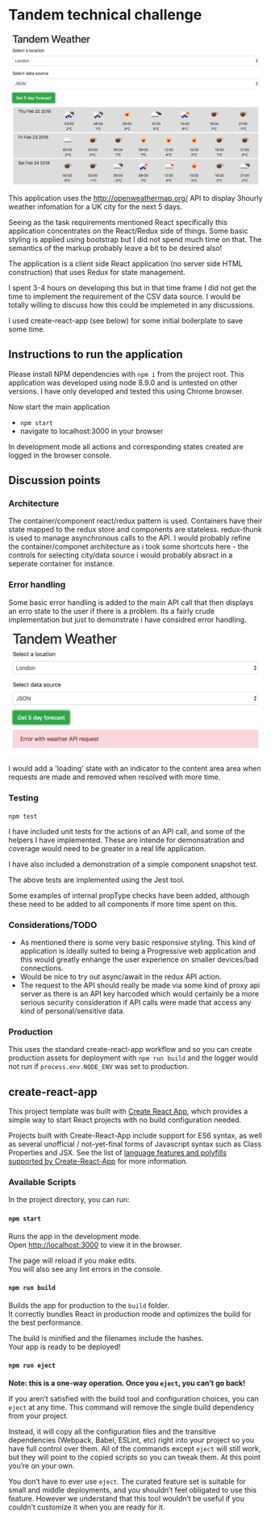 # Tandem technical challenge

![home page](https://raw.githubusercontent.com/alexbowen/tandem-weather/master/application.png)

This application uses the http://openweathermap.org/ API to display 3hourly weather infomation for a UK city for the next 5 days.

Seeing as the task requirements mentioned React specifically this application concentrates on the React/Redux side of things. Some basic styling is applied using bootstrap but I did not spend much time on that. The semantics of the markup probably leave a bit to be desired also!

The application is a client side React application (no server side HTML construction) that uses Redux for state management.

I spent 3-4 hours on developing this but in that time frame I did not get the time to implement the requirement of the CSV data source. I would be totally willing to discuss how this could be implemeted in any discussions.

I used create-react-app (see below) for some initial boilerplate to save some time.

## Instructions to run the application

Please install NPM dependencies with `npm i` from the project root. This application was developed using node 8.9.0 and is untested on other versions. I have only developed and tested this using Chrome browser.

Now start the main application

- `npm start`
- navigate to localhost:3000 in your browser

In development mode all actions and corresponding states created are logged in the browser console.

## Discussion points

### Architecture

The container/component react/redux pattern is used. Containers have their state mapped to the redux store and components are stateless. redux-thunk is used to manage asynchronous calls to the API. I would probably refine the container/componet architecture as i took some shortcuts here - the controls for selecting city/data source i would probably absract in a seperate container for instance.

### Error handling

Some basic error handling is added to the main API call that then displays an erro state to the user if there is a problem. Its a fairly crude implementation but just to demonstrate i have considred error handling.

![home page](https://raw.githubusercontent.com/alexbowen/tandem-weather/master/error-state.png)

I would add a 'loading' state with an indicator to the content area area when requests are made and removed when resolved with more time.

### Testing

`npm test`

I have included unit tests for the actions of an API call, and some of the helpers I have implemented. These are intende for demonsatration and coverage would need to be greater in a real life application.

I have also included a demonstration of a simple component snapshot test.

The above tests are implemented using the Jest tool. 

Some examples of internal propType checks have been added, although these need to be added to all components if more time spent on this.

### Considerations/TODO

- As mentioned there is some very basic responsive styling. This kind of application is ideally suited to being a Progressive web application and this would greatly enhange the user experience on smaller devices/bad connections.
- Would be nice to try out async/await in the redux API action.
- The request to the API should really be made via some kind of proxy api server as there is an API key harcoded which would certainly be a more serious security consideration if API calls were made that access any kind of personal/sensitive data.

### Production

This uses the standard create-react-app workflow and so you can create production assets for deployment with `npm run build` and the logger would not run if `process.env.NODE_ENV` was set to production.

## create-react-app

This project template was built with [Create React App](https://github.com/facebookincubator/create-react-app), which provides a simple way to start React projects with no build configuration needed.

Projects built with Create-React-App include support for ES6 syntax, as well as several unofficial / not-yet-final forms of Javascript syntax such as Class Properties and JSX.  See the list of [language features and polyfills supported by Create-React-App](https://github.com/facebookincubator/create-react-app/blob/master/packages/react-scripts/template/README.md#supported-language-features-and-polyfills) for more information.

### Available Scripts

In the project directory, you can run:

#### `npm start`

Runs the app in the development mode.<br>
Open [http://localhost:3000](http://localhost:3000) to view it in the browser.

The page will reload if you make edits.<br>
You will also see any lint errors in the console.

#### `npm run build`

Builds the app for production to the `build` folder.<br>
It correctly bundles React in production mode and optimizes the build for the best performance.

The build is minified and the filenames include the hashes.<br>
Your app is ready to be deployed!

#### `npm run eject`

**Note: this is a one-way operation. Once you `eject`, you can’t go back!**

If you aren’t satisfied with the build tool and configuration choices, you can `eject` at any time. This command will remove the single build dependency from your project.

Instead, it will copy all the configuration files and the transitive dependencies (Webpack, Babel, ESLint, etc) right into your project so you have full control over them. All of the commands except `eject` will still work, but they will point to the copied scripts so you can tweak them. At this point you’re on your own.

You don’t have to ever use `eject`. The curated feature set is suitable for small and middle deployments, and you shouldn’t feel obligated to use this feature. However we understand that this tool wouldn’t be useful if you couldn’t customize it when you are ready for it.

